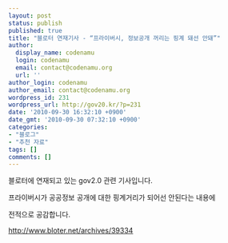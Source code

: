```yaml
---
layout: post
status: publish
published: true
title: "블로터 연재기사 - “프라이버시, 정보공개 꺼리는 핑계 돼선 안돼”"
author:
  display_name: codenamu
  login: codenamu
  email: contact@codenamu.org
  url: ''
author_login: codenamu
author_email: contact@codenamu.org
wordpress_id: 231
wordpress_url: http://gov20.kr/?p=231
date: '2010-09-30 16:32:10 +0900'
date_gmt: '2010-09-30 07:32:10 +0900'
categories:
- "블로그"
- "추천 자료"
tags: []
comments: []
---
```

<p>블로터에 연재되고 있는 gov2.0 관련 기사입니다.</p>
<p>프라이버시가 공공정보 공개에 대한 핑계거리가 되어선 안된다는 내용에</p>
<p>전적으로 공감합니다.</p>
<p><a href="http://www.bloter.net/archives/39334">http://www.bloter.net/archives/39334</a></p>
